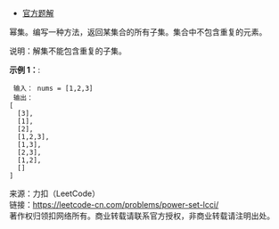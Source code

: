 * [官方题解](https://leetcode-cn.com/problems/power-set-lcci/solution/mian-shi-ti-0804-mi-ji-by-bvsxg7tlzy/)

幂集。编写一种方法，返回某集合的所有子集。集合中不包含重复的元素。

说明：解集不能包含重复的子集。


**示例 1：**:<br>
```
 输入： nums = [1,2,3]
 输出：
[
  [3],
  [1],
  [2],
  [1,2,3],
  [1,3],
  [2,3],
  [1,2],
  []
]
```

来源：力扣（LeetCode）<br>
链接：https://leetcode-cn.com/problems/power-set-lcci/ <br>
著作权归领扣网络所有。商业转载请联系官方授权，非商业转载请注明出处。<br>